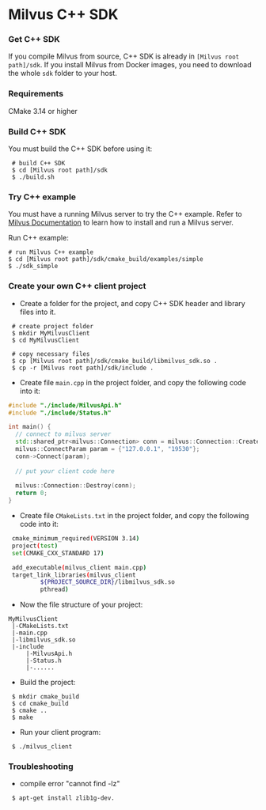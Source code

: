# Milvus C++ SDK

### Get C++ SDK

If you compile Milvus from source, C++ SDK is already in `[Milvus root path]/sdk`. If you install Milvus from Docker images, you need to download the whole `sdk` folder to your host.

### Requirements

CMake 3.14 or higher

### Build C++ SDK

You must build the C++ SDK before using it:

```shell
 # build C++ SDK
 $ cd [Milvus root path]/sdk
 $ ./build.sh
```

### Try C++ example

You must have a running Milvus server to try the C++ example. Refer to [Milvus Documentation](https://milvus.io/docs/guides/get_started/install_milvus/install_milvus.md) to learn how to install and run a Milvus server.

Run C++ example:

 ```shell
 # run Milvus C++ example
 $ cd [Milvus root path]/sdk/cmake_build/examples/simple
 $ ./sdk_simple
 ```

### Create your own C++ client project

- Create a folder for the project, and copy C++ SDK header and library files into it.

```shell
 # create project folder
 $ mkdir MyMilvusClient
 $ cd MyMilvusClient
 
 # copy necessary files
 $ cp [Milvus root path]/sdk/cmake_build/libmilvus_sdk.so .
 $ cp -r [Milvus root path]/sdk/include .
```

- Create file `main.cpp` in the project folder, and copy the following code into it:

```c++
#include "./include/MilvusApi.h"
#include "./include/Status.h"

int main() {
  // connect to milvus server
  std::shared_ptr<milvus::Connection> conn = milvus::Connection::Create();
  milvus::ConnectParam param = {"127.0.0.1", "19530"};
  conn->Connect(param);
  
  // put your client code here
  
  milvus::Connection::Destroy(conn);
  return 0;
}
```

- Create file `CMakeLists.txt` in the project folder, and copy the following code into it:

```bash
 cmake_minimum_required(VERSION 3.14)
 project(test)
 set(CMAKE_CXX_STANDARD 17)

 add_executable(milvus_client main.cpp)
 target_link_libraries(milvus_client
         ${PROJECT_SOURCE_DIR}/libmilvus_sdk.so
         pthread)
```

- Now the file structure of your project:

```shell
MyMilvusClient
 |-CMakeLists.txt
 |-main.cpp
 |-libmilvus_sdk.so
 |-include
     |-MilvusApi.h
     |-Status.h
     |-......
```

- Build the project:

```shell
 $ mkdir cmake_build
 $ cd cmake_build
 $ cmake ..
 $ make
```

- Run your client program:

```shell
 $ ./milvus_client
```

### Troubleshooting

- compile error "cannot find -lz"
```shell
 $ apt-get install zlib1g-dev.
```